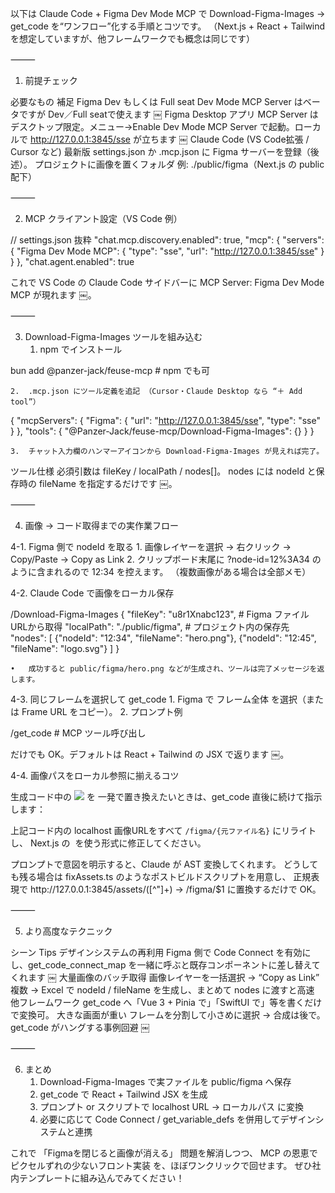 以下は Claude Code + Figma Dev Mode MCP で
Download-Figma-Images → get_code を“ワンフロー”化する手順とコツです。
（Next.js + React + Tailwind を想定していますが、他フレームワークでも概念は同じです）

⸻

1. 前提チェック

必要なもの	補足
Figma Dev もしくは Full seat	Dev Mode MCP Server はベータですが Dev／Full seatで使えます ￼
Figma Desktop アプリ	MCP Server はデスクトップ限定。メニュー→Enable Dev Mode MCP Server で起動。ローカルで http://127.0.0.1:3845/sse が立ちます ￼
Claude Code (VS Code拡張 / Cursor など) 最新版	settings.json か .mcp.json に Figma サーバーを登録（後述）。
プロジェクトに画像を置くフォルダ	例: ./public/figma（Next.js の public 配下）


⸻

2. MCP クライアント設定（VS Code 例）

// settings.json 抜粋
"chat.mcp.discovery.enabled": true,
"mcp": {
  "servers": {
    "Figma Dev Mode MCP": {
      "type": "sse",
      "url": "http://127.0.0.1:3845/sse"
    }
  }
},
"chat.agent.enabled": true

これで VS Code の Claude Code サイドバーに
MCP Server: Figma Dev Mode MCP が現れます ￼。

⸻

3. Download-Figma-Images ツールを組み込む
	1.	npm でインストール

bun add @panzer-jack/feuse-mcp   # npm でも可


	2.	.mcp.json にツール定義を追記 （Cursor・Claude Desktop なら “＋ Add tool”）

{
  "mcpServers": {
    "Figma": { "url": "http://127.0.0.1:3845/sse", "type": "sse" }
  },
  "tools": {
    "@Panzer-Jack/feuse-mcp/Download-Figma-Images": {}
  }
}


	3.	チャット入力欄のハンマーアイコンから Download-Figma-Images が見えれば完了。

ツール仕様
必須引数は fileKey / localPath / nodes[]。
nodes には nodeId と保存時の fileName を指定するだけです ￼。

⸻

4. 画像 → コード取得までの実作業フロー

4-1. Figma 側で nodeId を取る
	1.	画像レイヤーを選択 → 右クリック → Copy/Paste → Copy as Link
	2.	クリップボード末尾に ?node-id=12%3A34 のように含まれるので 12:34 を控えます。
（複数画像がある場合は全部メモ）

4-2. Claude Code で画像をローカル保存

/Download-Figma-Images {
  "fileKey": "u8r1Xnabc123",          # Figma ファイルURLから取得
  "localPath": "./public/figma",      # プロジェクト内の保存先
  "nodes": [
    {"nodeId": "12:34", "fileName": "hero.png"},
    {"nodeId": "12:45", "fileName": "logo.svg"}
  ]
}

	•	成功すると public/figma/hero.png などが生成され、ツールは完了メッセージを返します。

4-3. 同じフレームを選択して get_code
	1.	Figma で フレーム全体 を選択（または Frame URL をコピー）。
	2.	プロンプト例

/get_code    # MCP ツール呼び出し

だけでも OK。デフォルトは React + Tailwind の JSX で返ります ￼。

4-4. 画像パスをローカル参照に揃えるコツ

生成コード中の <img src="http://127.0.0.1:3845/assets/..."> を
一発で置き換えたいときは、get_code 直後に続けて指示します：

上記コード内の localhost 画像URLをすべて
`/figma/{元ファイル名}` にリライトし、
Next.js の <Image> を使う形式に修正してください。

プロンプトで意図を明示すると、Claude が AST 変換してくれます。
どうしても残る場合は fixAssets.ts のようなポストビルドスクリプトを用意し、
正規表現で http://127\.0\.0\.1:3845/assets/([^"]+) → /figma/$1 に置換するだけで OK。

⸻

5. より高度なテクニック

シーン	Tips
デザインシステムの再利用	Figma 側で Code Connect を有効にし、get_code_connect_map を一緒に呼ぶと既存コンポーネントに差し替えてくれます ￼
大量画像のバッチ取得	画像レイヤーを一括選択 → “Copy as Link” 複数 → Excel で nodeId / fileName を生成し、まとめて nodes に渡すと高速
他フレームワーク	get_code へ「Vue 3 + Pinia で」「SwiftUI で」等を書くだけで変換可。
大きな画面が重い	フレームを分割して小さめに選択 → 合成は後で。get_code がハングする事例回避 ￼


⸻

6. まとめ
	1.	Download-Figma-Images で実ファイルを public/figma へ保存
	2.	get_code で React + Tailwind JSX を生成
	3.	プロンプト or スクリプトで localhost URL → ローカルパス に変換
	4.	必要に応じて Code Connect / get_variable_defs を併用してデザインシステムと連携

これで 「Figmaを閉じると画像が消える」 問題を解消しつつ、
MCP の恩恵で ピクセルずれの少ないフロント実装 を、ほぼワンクリックで回せます。
ぜひ社内テンプレートに組み込んでみてください！